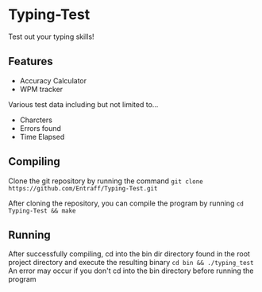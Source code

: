 # Typing-Test
Test out your typing skills!

## Features
- Accuracy Calculator
- WPM tracker

Various test data including but not limited to...
- Charcters
- Errors found
- Time Elapsed

## Compiling
Clone the git repository by running the command
``git clone https://github.com/Entraff/Typing-Test.git``

After cloning the repository, you can compile the program by running
``cd Typing-Test && make``

## Running
After successfully compiling, cd into the bin dir directory found in the root project directory and execute the resulting binary
``cd bin && ./typing_test``
An error may occur if you don't cd into the bin directory before running the program
